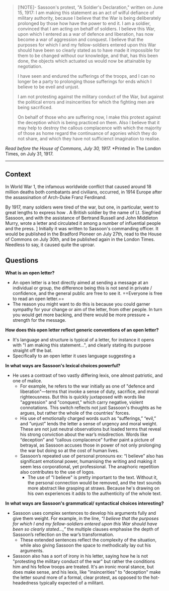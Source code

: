
> [!NOTE]- Sassoon's protest, "A Soldier's Declaration," written on June 15, 1917:
> I am making this statement as an act of wilful defiance of military authority, because I believe that the War is being deliberately prolonged by those how have the power to end it. I am a soldier, convinced that I am acting on behalf of soldiers. I believe this War, upon which I entered as a war of defence and liberation, has now become a war of aggression and conquest. I believe that the purposes for which I and my fellow-soldiers entered upon this War should have been so clearly stated as to have made it impossible for them to be changed without our knowledge, and that, has this been done, the objects which actuated us would now be attainable by negotiation.
> 
> I have seen and endured the sufferings of the troops, and I can no longer be a party to prolonging those sufferings for ends which I believe to be eveil and unjust.
> 
> I am not protesting against the military conduct of the War, but against the political errors and insincerities for which the fighting men are being sacrificed.
> 
> On behalf of those who are suffering now, I make this protest against the deception which is being practiced on them. Also I believe that it may help to destroy the callous complacence with which the majority of those as home regard the continuance of agonies which they do not share, and which they have not sufficienct imagination to realise.

*Read before the House of Commons, July 30, 1917.*
*Printed in The London Times, on July 31, 1917.

-----

## Context
In World War 1, the infamous worldwide conflict that caused around 18 million deaths both combatants and civilians, occurred, in 1914 Europe after the assassination of Arch-Duke Franz Ferdinand.

By 1917, many soldiers were tired of the war, but one, in particular, went to great lengths to express how . A British soldier by the name of Lt. Siegfried Sassoon, and with the assistance of Bertrand Russell and John Middleton Murry, wrote a letter and circulated it among a number of influential people and the press. ] Initially it was written to Sassoon's commanding officer. 
It would be published in the Bradford Pioneer on July 27th, read to the House of Commons on July 30th, and be published again in the London Times. Needless to say, it caused quite the uproar.

## Questions
**What is an open letter?** 
- An open letter is a text directly aimed at sending a message at an individual or group, the difference being this is not send in private / confidence, and the general public are free to see it. ==Everyone is free to read an open letter.==
- The reason you might want to do this is because you could garner sympathy for your change or aim of the letter, from other people. In turn you would get more backing, and there would be more pressure + strength for the message.

**How does this open letter reflect generic conventions of an open letter?**
- It's language and structure is typical of a letter, for instance it opens with "I am making this statement...", and clearly stating its purpose straight off the bat.
- Specifically to an open letter it uses language suggesting a 

**In what ways are Sassoon's lexical choices powerful?**
- He uses a contrast of two vastly differing lexis, one almost patriotic, and one of malice.
	- For example, he refers to the war initially as one of "defence and liberation"—terms that invoke a sense of duty, sacrifice, and moral righteousness. But this is quickly juxtaposed with words like "aggression" and "conquest," which carry negative, violent connotations. This switch reflects not just Sassoon's thoughts as he argues, but rather the whole of the countries' forces.
	- His use of emotionally charged words such as “sufferings,” “evil,” and “unjust” lends the letter a sense of urgency and moral weight. These are not just neutral observations but loaded terms that reveal his strong conviction about the war’s misdirection. Words like “deception” and “callous complacence” further paint a picture of betrayal, as Sassoon accuses those in power of not only prolonging the war but doing so at the cost of human lives.
	- Sassoon’s repeated use of personal pronouns ex: “I believe” also has significant emotional power, humanising the writing and making it seem less corporational, yet professional. The anaphoric repetition also contributes to the use of logos.
		- The use of "I believe" is pretty important to the text. Without it, the personal connection would be removed, and the text sounds more abstract like grasping at straws. Because he's drawing on his own experiences it adds to the authenticity of the whole text. 

**In what ways are Sassoon's grammatical/ syntactical choices interesting?**
- Sassoon uses complex sentences to develop his arguments fully and give them weight. For example, in the line, _“I believe that the purposes for which I and my fellow-soldiers entered upon this War should have been so clearly stated...,”_ the multiple clauses emphasise the depth of Sassoon’s reflection on the war’s transformation. 
	- These extended sentences reflect the complexity of the situation, while also giving Sassoon the space to methodically lay out his arguments.
- Sassoon also has a sort of irony in his letter, saying how he is not "protesting the military conduct of the war" but rather the conditions him and his fellow troops are treated. It's an ironic moral stance, but does make sense, and his lexis, like "insincerities" to "deception" make the letter sound more of a formal, clear protest, as opposed to the hot-headedness typically expected of a militant.

